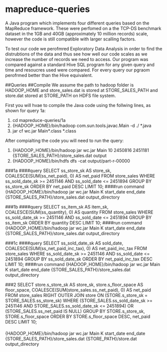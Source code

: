 # mapreduce-queries
A Java program which implements four different queries based on the MapReduce framework. These were perfomed on a the TCP-DS benchmark dataset in the 1GB and 40GB (approximately 10 million records) scale, however the code is still compatible with larger scalling factors. 

To test our code we perofmred Exploratory Data Analysis in order to find the distrubtions of the data and thus see how well our code scales as we increase the number of records we need to access. Our program was compared against a standard Hive SQL program for any given query and time and  resoucres used were compared. For every query our pgraom perofrmed better than the Hive equivalent. 

##Queries
##Compile
We assume the path to hadoop folder is HADOOP_HOME and store_sales.dat is stored at STORE_SALES_PATH and store.dat stored at STORE_PATH on HDFS file system.


First you will hvae to compile the Java code using the follwing lines, as shown for query 1a:
1) cd mapreduce-queries/1a
2) {HADOOP_HOME}/bin/hadoop com.sun.tools.javac.Main -d ./ *.java
3) jar cf wc.jar Main*.class *.class

After compialting the code you will need to run the query:
1) {HADOOP_HOME}/bin/hadoop jar wc.jar Main 10 2450816 2451181 {STORE_SALES_PATH}/store_sales.dat output
2) {HADOOP_HOME}/bin/hdfs dfs -cat output/part-r-00000


###1a
####query
SELECT ss_store_sk AS store_sk, COALESCE(SUM(ss_net_paid), 0) AS net_paid FROM store_sales WHERE 
ss_sold_date_sk >= 2451146 AND ss_sold_date <= 2451894 GROUP BY ss_store_sk ORDER BY net_paid DESC LIMIT 10;
####run command
{HADOOP_HOME}/bin/hadoop jar wc.jar Main K start_date end_date {STORE_SALES_PATH}/store_sales.dat output_directory

###1b
####query
SELECT ss_item_sk AS item_sk, COALESCE(SUM(ss_quantity), 0) AS quantity FROM store_sales WHERE ss_sold_date_sk >= 2451146 AND ss_sold_date <= 2451894 GROUP BY ss_item_sk ORDER BY quantity DESC LIMIT 10;
####run command
{HADOOP_HOME}/bin/hadoop jar wc.jar Main K start_date end_date {STORE_SALES_PATH}/store_sales.dat output_directory

###1c
####query
SELECT ss_sold_date_sk AS sold_date, COALESCE(SUM(ss_net_paid_inc_tax), 0) AS net_paid_inc_tax FROM store_sales WHERE ss_sold_date_sk >= 2451146 AND ss_sold_date <= 2451894 GROUP BY ss_sold_date_sk ORDER BY net_paid_inc_tax DESC LIMIT 10;
####run command
{HADOOP_HOME}/bin/hadoop jar wc.jar Main K start_date end_date {STORE_SALES_PATH}/store_sales.dat output_directory

###2
SELECT store.s_store_sk AS store_sk, store.s_floor_space AS floor_space, COALESCE(SUM(store_sales.ss_net_paid), 0) AS net_paid FROM store_sales RIGHT OUTER JOIN store ON (STORE.s_store_sk = STORE_SALES.ss_store_sk) WHERE (STORE_SALES.ss_sold_date_sk >= 2451146 AND STORE_SALES.ss_sold_date_sk <= 2451894) OR (STORE_SALES.ss_net_paid IS NULL) GROUP BY STORE.s_store_sk, STORE.s_floor_space ORDER BY STORE.s_floor_space DESC, net_paid DESC LIMIT 10;
####
{HADOOP_HOME}/bin/hadoop jar wc.jar Main K start_date end_date {STORE_SALES_PATH}/store_sales.dat {STORE_PATH}/store.dat output_directory
